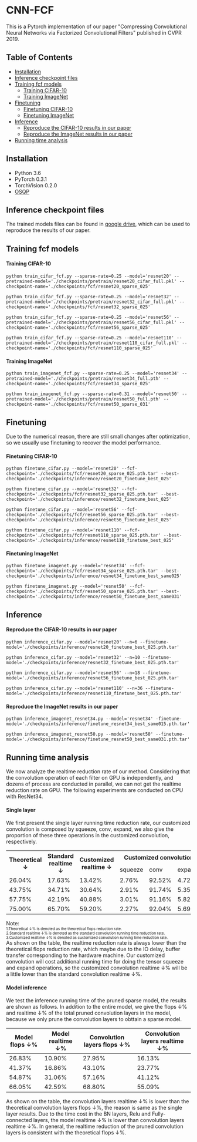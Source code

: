 # CNN-FCF
This is a Pytorch implementation of our paper "Compressing Convolutional Neural Networks via Factorized Convolutional Filters" published in CVPR 2019.

## Table of Contents
- [Installation](#Installation)
- [Inference checkpoint files](#Inference-checkpoint-files)
- [Training fcf models](#Training-fcf-models)
  - [Training CIFAR-10](#Training-CIFAR-10)
  - [Training ImageNet](#Training-ImageNet)
- [Finetuning](#Finetuning)
  - [Finetuning CIFAR-10](#Finetuning-CIFAR-10)
  - [Finetuning ImageNet](#Finetuning-ImageNet)
- [Inference](#Inference)
  - [Reproduce the CIFAR-10 results in our paper](#Reproduce-the-CIFAR-10-results-in-our-paper)
  - [Reproduce the ImageNet results in our paper](#Reproduce-the-ImageNet-results-in-our-paper)
- [Running time analysis](#Running-time-analysis)

## Installation
- Python 3.6
- PyTorch 0.3.1
- TorchVision 0.2.0
- [OSQP](https://osqp.org/docs/get_started/python.html)

## Inference checkpoint files
The trained models files can be found in [google drive](https://drive.google.com/drive/folders/1VGqpOhAGe9YQcyZTGbzitsLuELjQdsXW?usp=sharing), which can be used to reproduce the results of our paper.

## Training fcf models
#### Training CIFAR-10
```
python train_cifar_fcf.py --sparse-rate=0.25 --model='resnet20' --pretrained-model='./checkpoints/pretrain/resnet20_cifar_full.pkl' --checkpoint-name='./checkpoints/fcf/resnet20_sparse_025'

python train_cifar_fcf.py --sparse-rate=0.25 --model='resnet32' --pretrained-model='./checkpoints/pretrain/resnet32_cifar_full.pkl' --checkpoint-name='./checkpoints/fcf/resnet32_sparse_025'

python train_cifar_fcf.py --sparse-rate=0.25 --model='resnet56' --pretrained-model='./checkpoints/pretrain/resnet56_cifar_full.pkl' --checkpoint-name='./checkpoints/fcf/resnet56_sparse_025'

python train_cifar_fcf.py --sparse-rate=0.25 --model='resnet110' --pretrained-model='./checkpoints/pretrain/resnet110_cifar_full.pkl' --checkpoint-name='./checkpoints/fcf/resnet110_sparse_025'
```
#### Training ImageNet
```
python train_imagenet_fcf.py --sparse-rate=0.25 --model='resnet34' --pretrained-model='./checkpoints/pretrain/resnet34_full.pth' --checkpoint-name='./checkpoints/fcf/resnet34_sparse_025'

python train_imagenet_fcf.py --sparse-rate=0.31 --model='resnet50' --pretrained-model='./checkpoints/pretrain/resnet50_full.pth' --checkpoint-name='./checkpoints/fcf/resnet50_sparse_031'
```

## Finetuning
Due to the numerical reason, there are still small changes after optimization, so we usually use finetuning to recover the model performance.
#### Finetuning CIFAR-10
```
python finetune_cifar.py --model='resnet20' --fcf-checkpoint='./checkpoints/fcf/resnet20_sparse_025.pth.tar' --best-checkpoint='./checkpoints/inference/resnet20_finetune_best_025'

python finetune_cifar.py --model='resnet32' --fcf-checkpoint='./checkpoints/fcf/resnet32_sparse_025.pth.tar' --best-checkpoint='./checkpoints/inference/resnet32_finetune_best_025'

python finetune_cifar.py --model='resnet56' --fcf-checkpoint='./checkpoints/fcf/resnet56_sparse_025.pth.tar' --best-checkpoint='./checkpoints/inference/resnet56_finetune_best_025'

python finetune_cifar.py --model='resnet110' --fcf-checkpoint='./checkpoints/fcf/resnet110_sparse_025.pth.tar' --best-checkpoint='./checkpoints/inference/resnet110_finetune_best_025'
```
#### Finetuning ImageNet
```
python finetune_imagenet.py --model='resnet34' --fcf-checkpoint='./checkpoints/fcf/resnet34_sparse_025.pth.tar' --best-checkpoint='./checkpoints/inference/resnet34_finetune_best_same025'

python finetune_imagenet.py --model='resnet50' --fcf-checkpoint='./checkpoints/fcf/resnet50_sparse_025.pth.tar' --best-checkpoint='./checkpoints/inference/resnet50_finetune_best_same031'
```

## Inference

#### Reproduce the CIFAR-10 results in our paper
```
python inference_cifar.py --model='resnet20' --n=6 --finetune-model='./checkpoints/inference/resnet20_finetune_best_025.pth.tar'

python inference_cifar.py --model='resnet32' --n=10 --finetune-model='./checkpoints/inference/resnet32_finetune_best_025.pth.tar'

python inference_cifar.py --model='resnet56' --n=18 --finetune-model='./checkpoints/inference/resnet56_finetune_best_025.pth.tar'

python inference_cifar.py --model='resnet110' --n=36 --finetune-model='./checkpoints/inference/resnet110_finetune_best_025.pth.tar'
```

#### Reproduce the ImageNet results in our paper
```
python inference_imagenet_resnet34.py --model='resnet34' -finetune-model='./checkpoints/inference/finetune_resnet34_best_same015.pth.tar'

python inference_imagenet_resnet50.py --model='resnet50' --finetune-model='./checkpoints/inference/finetune_resnet50_best_same031.pth.tar'
```

## Running time analysis
We now analyze the realtime reduction rate of our method. Considering that the convolution operation of each filter on GPU is independently, and dozens of process are conducted in parallel, we can not get the realtime reduction rate on GPU. The following experiments are conducted on CPU with ResNet34. 

#### Single layer
We first present the single layer running time reduction rate, our customized convolution is composed by squeeze, conv, expand, we also give the proportion of these three operations in the customized convolution, respectively.

<table class="tg">
  <tr>
    <th class="tg-uys7" rowspan="2">Theoretical &darr;</th>
    <th class="tg-uys7" rowspan="2">Standard realtime &darr;</th>
    <th class="tg-uys7" rowspan="2">Customized realtime &darr;</th>
    <th class="tg-uys7" colspan="3">Customized convolution</th>
  </tr>
  <tr>
    <td class="tg-uys7">squeeze</td>
    <td class="tg-uys7">conv</td>
    <td class="tg-uys7">expand</td>
  </tr>
  <tr>
    <td class="tg-uys7">26.04%</td>
    <td class="tg-uys7">17.63%</td>
    <td class="tg-uys7">13.42%</td>
    <td class="tg-uys7">2.76%</td>
    <td class="tg-uys7">92.52%</td>
    <td class="tg-uys7">4.72%</td>
  </tr>
  <tr>
    <td class="tg-uys7">43.75%</td>
    <td class="tg-uys7">34.71%</td>
    <td class="tg-uys7">30.64%</td>
    <td class="tg-uys7">2.91%</td>
    <td class="tg-uys7">91.74%</td>
    <td class="tg-uys7">5.35%</td>
  </tr>
  <tr>
    <td class="tg-uys7">57.75%</td>
    <td class="tg-uys7">42.19%</td>
    <td class="tg-uys7">40.88%</td>
    <td class="tg-uys7">3.01%</td>
    <td class="tg-uys7">91.16%</td>
    <td class="tg-uys7">5.82%</td>
  </tr>
  <tr>
    <td class="tg-uys7">75.00%</td>
    <td class="tg-uys7">65.70%</td>
    <td class="tg-uys7">59.20%</td>
    <td class="tg-uys7">2.27%</td>
    <td class="tg-uys7">92.04%</td>
    <td class="tg-uys7">5.69%</td>
  </tr>
</table>

Note:  
  <font size="1">1.Theoretical &darr;% is denoted as the theoretical flops reduction rate.</font>  
  <font size="1">2.Standard realtime &darr;% is denoted as the standard convolution running time reduction rate.</font>  
  <font size="1">3.Customized realtime &darr;% is denoted as customized convolution running time reduction rate.</font>  
  As shown on the table, the realtime reduction rate is always lower than the theoretical flops reduction rate, which maybe due to the IO delay, buffer transfer corresponding to the hardware machine. Our customized convolution will cost additional running time for doing the tensor squeeze and expand operations, so the customized convolution realtime &darr;% will be a little lower than the standard convolution realtime &darr;%.

#### Model inference
We test the inference running time of the pruned sparse model, the results are shown as follows. In addition to the entire model, we give the flops &darr;% and realtime &darr;% of the total pruned convolution layers in the model, because we only prune the convolution layers to obttain a sparse model.

| Model flops &darr;% | Model realtime &darr;% | Convolution layers flops &darr;% | Convolution layers realtime &darr;% |
|---------------------|------------------------|----------------------------------|-------------------------------------|
|        26.83%       |         10.90%         |              27.95%              |                16.13%               |
|        41.37%       |         16.86%         |              43.10%              |                23.77%               |
|        54.87%       |         31.06%         |              57.16%              |                41.12%               |
|        66.05%       |         42.59%         |              68.80%              |                55.09%               |

As shown on the table, the convolution layers realtime &darr;% is lower than the theoretical convolution layers flops &darr;%, the reason is same as the single layer results. Due to the time cost in the BN layers, Relu and Fully-connected layers, the model realtime &darr;% is lower than convolution layers realtime &darr;%. In general, the realtime reduction of the pruned convolution layers is consistent with the theoretical flops &darr;%.
